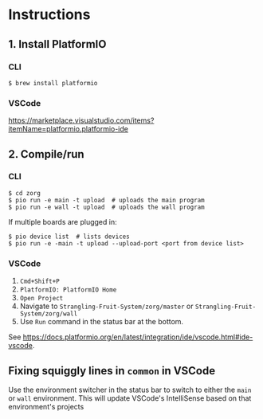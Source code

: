 # Instructions

## 1. Install PlatformIO

### CLI

```
$ brew install platformio
```

### VSCode

https://marketplace.visualstudio.com/items?itemName=platformio.platformio-ide

## 2. Compile/run

### CLI

```
$ cd zorg
$ pio run -e main -t upload  # uploads the main program
$ pio run -e wall -t upload  # uploads the wall program
```

If multiple boards are plugged in:

```
$ pio device list  # lists devices
$ pio run -e -main -t upload --upload-port <port from device list>
```

### VSCode

1. `Cmd+Shift+P`
2. `PlatformIO: PlatformIO Home`
3. `Open Project`
4. Navigate to `Strangling-Fruit-System/zorg/master` or
   `Strangling-Fruit-System/zorg/wall`
5. Use `Run` command in the status bar at the bottom.

See
https://docs.platformio.org/en/latest/integration/ide/vscode.html#ide-vscode.

## Fixing squiggly lines in `common` in VSCode

Use the environment switcher in the status bar to switch to either the `main` or
`wall` environment. This will update VSCode's IntelliSense based on that
environment's projects
